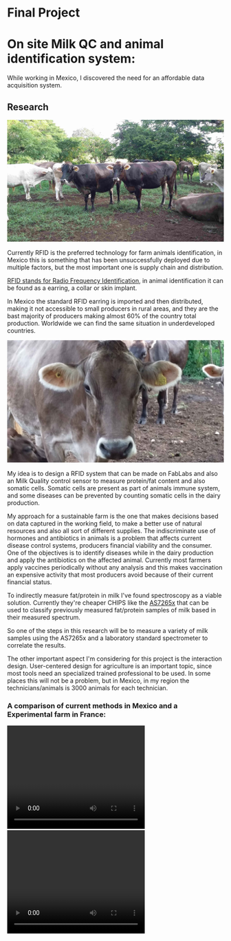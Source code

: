 # Final Project
# On site Milk QC and animal identification system:

While working in Mexico, I discovered the need for an affordable data acquisition system.

## Research

![](./images/cows_infield.jpeg)


Currently RFID is the preferred technology for farm animals identification, in Mexico this is something that
has been unsuccessfully deployed due to multiple factors, but the most important one is supply chain and distribution.

[RFID stands for Radio Frequency Identification](https://www.wikiwand.com/en/Radio-frequency_identification), in animal identification it can be found as a earring, a collar or skin implant.

In Mexico the standard RFID earring is imported and then distributed, making it not accessible to small producers in rural areas, and they are the bast majority of producers making almost 60% of the country total production. Worldwide we can find the same situation in underdeveloped countries.

![](./images/cow_earings.jpeg)

My idea is to design a RFID system that can be made on FabLabs and also an Milk Quality control sensor to measure protein/fat content and also somatic cells. Somatic cells are present as part of animals immune system, and some diseases can be prevented by counting somatic cells in the dairy production.

My approach for a sustainable farm is the one that makes decisions based on data captured in the working field, to make a better use of natural resources and also all sort of different supplies. The indiscriminate use of hormones and antibiotics in animals is a problem that affects current disease control systems, producers financial viability and the consumer. One of the objectives is to identify diseases while in the dairy production and apply the antibiotics on the affected animal. Currently most farmers apply vaccines periodically without any analysis and this makes vaccination an expensive activity that most producers avoid because of their current financial status.

To indirectly measure fat/protein in milk I've found spectroscopy as a viable solution. Currently they're cheaper CHIPS like the [AS7265x](https://www.sparkfun.com/products/15050) that can be used to classify previously measured fat/protein samples of milk based in their measured spectrum.

So one of the steps in this research will be to measure a variety of milk samples using the AS7265x and a laboratory standard spectrometer to correlate the results.

The other important aspect I'm considering for this project is the interaction design. User-centered design for agriculture is an important topic, since most tools need an specialized trained professional to be used. In some places this will not be a problem, but in Mexico, in my region the technicians/animals is 3000 animals for each technician.

### A comparison of current methods in Mexico and a Experimental farm in France:
<video width="320" height="240" controls>
  <source src="/projects/videos/cow_mx.mp4" type="video/mp4">
</video>

<video width="320" height="240" controls>
  <source src="/projects/videos/cow_fr.mp4" type="video/mp4">
</video>
